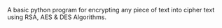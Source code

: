 A basic python program for encrypting any piece of text into cipher text using RSA, AES & DES Algorithms.
